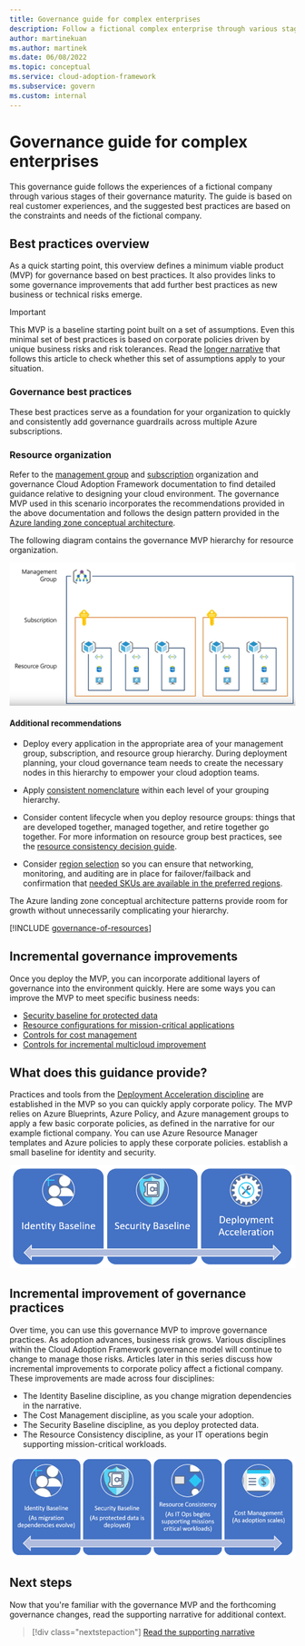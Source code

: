 ```yaml
---
title: Governance guide for complex enterprises
description: Follow a fictional complex enterprise through various stages of governance maturity, as it defines a minimum viable product (MVP) based on best practices.
author: martinekuan
ms.author: martinek
ms.date: 06/08/2022
ms.topic: conceptual
ms.service: cloud-adoption-framework
ms.subservice: govern
ms.custom: internal
---
```


# Governance guide for complex enterprises

This governance guide follows the experiences of a fictional company through various stages of their governance maturity. The guide is based on real customer experiences, and the suggested best practices are based on the constraints and needs of the fictional company.

## Best practices overview

As a quick starting point, this overview defines a minimum viable product (MVP) for governance based on best practices. It also provides links to some governance improvements that add further best practices as new business or technical risks emerge.

> [!IMPORTANT]
> This MVP is a baseline starting point built on a set of assumptions. Even this minimal set of best practices is based on corporate policies driven by unique business risks and risk tolerances. Read the [longer narrative](./narrative.md) that follows this article to check whether this set of assumptions apply to your situation.

### Governance best practices

These best practices serve as a foundation for your organization to quickly and consistently add governance guardrails across multiple Azure subscriptions.

### Resource organization

Refer to the [management group](../../../ready/landing-zone/design-area/resource-org-management-groups.md) and [subscription](../../../ready/landing-zone/design-area/resource-org-subscriptions.md) organization and governance Cloud Adoption Framework documentation to find detailed guidance relative to designing your cloud environment.  The governance MVP used in this scenario incorporates the recommendations provided in the above documentation and follows the design pattern provided in the [Azure landing zone conceptual architecture](../../../ready/landing-zone/index.md#azure-landing-zone-conceptual-architecture).

The following diagram contains the governance MVP hierarchy for resource organization.

![Diagram of resource organization.](../../../_images/govern/resource-organization.png)

#### Additional recommendations

- Deploy every application in the appropriate area of your management group, subscription, and resource group hierarchy. During deployment planning, your cloud governance team needs to create the necessary nodes in this hierarchy to empower your cloud adoption teams.

- Apply [consistent nomenclature](../../../ready/azure-best-practices/naming-and-tagging.md) within each level of your grouping hierarchy.

- Consider content lifecycle when you deploy resource groups: things that are developed together, managed together, and retire together go together. For more information on resource group best practices, see the [resource consistency decision guide](../../../decision-guides/resource-consistency/index.md).

- Consider [region selection](../../../migrate/azure-best-practices/multiple-regions.md) so you can ensure that networking, monitoring, and auditing are in place for failover/failback and confirmation that [needed SKUs are available in the preferred regions](https://azure.microsoft.com/global-infrastructure/services/).

The Azure landing zone conceptual architecture patterns provide room for growth without unnecessarily complicating your hierarchy.

[!INCLUDE [governance-of-resources](../../../../includes/governance-of-resources.md)]

<!-- TODO: See comments for suggestion to possibly add here -->

## Incremental governance improvements

Once you deploy the MVP, you can incorporate additional layers of governance into the environment quickly. Here are some ways you can improve the MVP to meet specific business needs:

- [Security baseline for protected data](./security-baseline-improvement.md)
- [Resource configurations for mission-critical applications](./resource-consistency-improvement.md)
- [Controls for cost management](./cost-management-improvement.md)
- [Controls for incremental multicloud improvement](./multicloud-improvement.md)

## What does this guidance provide?

Practices and tools from the [Deployment Acceleration discipline](../../deployment-acceleration/index.md) are established in the MVP so you can quickly apply corporate policy. The MVP relies on Azure Blueprints, Azure Policy, and Azure management groups to apply a few basic corporate policies, as defined in the narrative for our example fictional company. You can use Azure Resource Manager templates and Azure policies to apply these corporate policies. establish a small baseline for identity and security.

![Diagram showing an example of an incremental governance MVP.](../../../_images/govern/governance-mvp.png)

## Incremental improvement of governance practices

Over time, you can use this governance MVP to improve governance practices. As adoption advances, business risk grows. Various disciplines within the Cloud Adoption Framework governance model will continue to change to manage those risks. Articles later in this series discuss how incremental improvements to corporate policy affect a fictional company. These improvements are made across four disciplines:

- The Identity Baseline discipline, as you change migration dependencies in the narrative.
- The Cost Management discipline, as you scale your adoption.
- The Security Baseline discipline, as you deploy protected data.
- The Resource Consistency discipline, as your IT operations begin supporting mission-critical workloads.

![Diagram showing an example of incremental improvements to governance practices.](../../../_images/govern/governance-improvement-large.png)

## Next steps

Now that you're familiar with the governance MVP and the forthcoming governance changes, read the supporting narrative for additional context.
> [!div class="nextstepaction"]
> [Read the supporting narrative](./narrative.md)

